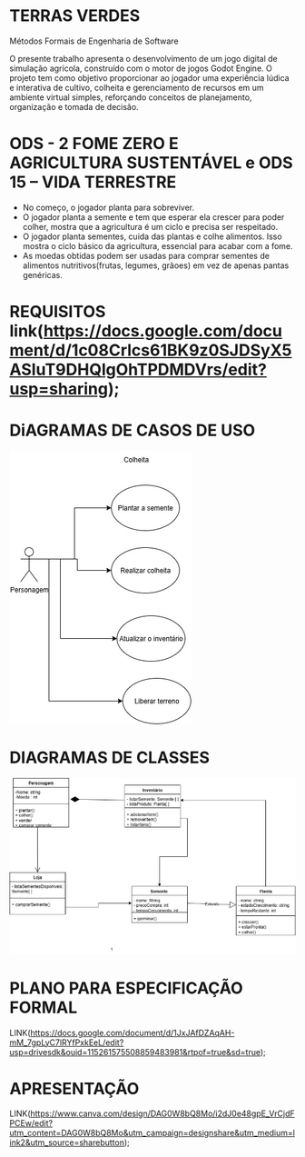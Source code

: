 # TERRAS VERDES
Métodos Formais de Engenharia de Software

O presente trabalho apresenta o desenvolvimento de um jogo digital de simulação agrícola, construído com o motor de jogos Godot Engine. O 
projeto tem como objetivo proporcionar ao jogador uma experiência lúdica e interativa de cultivo, colheita e gerenciamento de recursos em um 
ambiente virtual simples, reforçando conceitos de planejamento, organização e tomada de decisão. 


# ODS - 2 FOME ZERO E AGRICULTURA SUSTENTÁVEL e  ODS 15 – VIDA TERRESTRE
- No começo, o jogador planta para sobreviver.
- O jogador planta a semente e tem que esperar ela crescer para poder colher, mostra que a agricultura é um ciclo e precisa ser respeitado.
- O jogador planta sementes, cuida das plantas e colhe alimentos. Isso mostra o ciclo básico da agricultura, essencial para acabar com a fome.
- As moedas obtidas podem ser usadas para comprar sementes de alimentos nutritivos(frutas, legumes, grãoes) em vez de apenas pantas genéricas.

# REQUISITOS link(https://docs.google.com/document/d/1c08Crlcs61BK9z0SJDSyX5ASluT9DHQlgOhTPDMDVrs/edit?usp=sharing);

# DiAGRAMAS DE CASOS DE USO 
![casos-de-uso-1](./casos.jpg)

# DIAGRAMAS DE CLASSES 
![classe](./classe.jpg)

# PLANO PARA ESPECIFICAÇÃO FORMAL
LINK(https://docs.google.com/document/d/1JxJAfDZAqAH-mM_7gpLyC7lRYfPxkEeL/edit?usp=drivesdk&ouid=115261575508859483981&rtpof=true&sd=true);

# APRESENTAÇÃO
LINK(https://www.canva.com/design/DAG0W8bQ8Mo/i2dJ0e48gpE_VrCjdFPCEw/edit?utm_content=DAG0W8bQ8Mo&utm_campaign=designshare&utm_medium=link2&utm_source=sharebutton);
